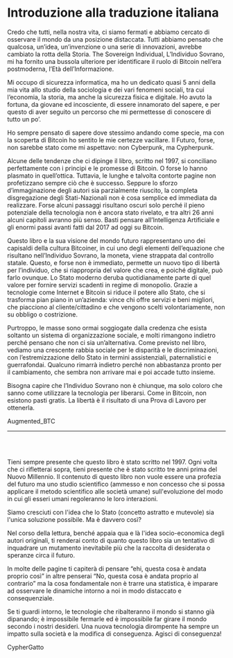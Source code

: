 # Introduzione alla traduzione italiana

Credo che tutti, nella nostra vita, ci siamo fermati e abbiamo cercato di osservare il mondo da una posizione distaccata. Tutti abbiamo pensato che qualcosa, un’idea, un’invenzione o una serie di innovazioni, avrebbe cambiato la rotta della Storia. The Sovereign Individual, L’Individuo Sovrano, mi ha fornito una bussola ulteriore per identificare il ruolo di Bitcoin nell’era postmoderna, l’Età dell’Informazione.

Mi occupo di sicurezza informatica, ma ho un dedicato quasi 5 anni della mia vita allo studio della sociologia e dei vari fenomeni sociali, tra cui l’economia, la storia, ma anche la sicurezza fisica e digitale. Ho avuto la fortuna, da giovane ed incosciente, di essere innamorato del sapere, e per questo di aver seguito un percorso che mi permettesse di conoscere di tutto un po’.

Ho sempre pensato di sapere dove stessimo andando come specie, ma con la scoperta di Bitcoin ho sentito le mie certezze vacillare. Il Futuro, forse, non sarebbe stato come mi aspettavo: non Cyberpunk, ma Cypherpunk.

Alcune delle tendenze che ci dipinge il libro, scritto nel 1997, si conciliano perfettamente con i principi e le promesse di Bitcoin. O forse lo hanno plasmato in quell’ottica. Tuttavia, le lunghe e talvolta contorte pagine non profetizzano sempre ciò che è successo. Seppure lo sforzo d’immaginazione degli autori sia parzialmente riuscito, la completa disgregazione degli Stati-Nazionali non è cosa semplice ed immediata da realizzare. Forse alcuni passaggi risultano oscuri solo perché il pieno potenziale della tecnologia non è ancora stato rivelato, e tra altri 26 anni alcuni capitoli avranno più senso. Basti pensare all’Intelligenza Artificiale e gli enormi passi avanti fatti dal 2017 ad oggi su Bitcoin.

Questo libro e la sua visione del mondo futuro rappresentano uno dei capisaldi della cultura Bitcoiner, in cui uno degli elementi dell’equazione che risultano nell’Individuo Sovrano, la moneta, viene strappata dal controllo statale. Questo, e forse non è immediato, permette un nuovo tipo di libertà per l’individuo, che si riappropria del valore che crea, e poiché digitale, può farlo ovunque. Lo Stato moderno deruba quotidianamente parte di quel valore per fornire servizi scadenti in regime di monopolio. Grazie a tecnologie come Internet e Bitcoin si riduce il potere allo Stato, che si trasforma pian piano in un’azienda: vince chi offre servizi e beni migliori, che piacciono al cliente/cittadino e che vengono scelti volontariamente, non su obbligo o costrizione.

Purtroppo, le masse sono ormai soggiogate dalla credenza che esista soltanto un sistema di organizzazione sociale, e molti rimangono indietro perché pensano che non ci sia un’alternativa. Come previsto nel libro, vediamo una crescente rabbia sociale per le disparità e le discriminazioni, con l’estremizzazione dello Stato in termini assistenziali, paternalistici e guerrafondai. Qualcuno rimarrà indietro perché non abbastanza pronto per il cambiamento, che sembra non arrivare mai e poi accade tutto insieme.

Bisogna capire che l’Individuo Sovrano non è chiunque, ma solo coloro che sanno come utilizzare la tecnologia per liberarsi. Come in Bitcoin, non esistono pasti gratis. La libertà è il risultato di una Prova di Lavoro per ottenerla.

Augmented_BTC

---
<br>
<br>

Tieni sempre presente che questo libro è stato scritto nel 1997. Ogni volta che ci rifletterai sopra, tieni presente che è stato scritto tre anni prima del Nuovo Millennio. Il contenuto di questo libro non vuole essere una profezia del futuro ma uno studio scientifico (ammesso e non concesso che si possa applicare il metodo scientifico alle società umane) sull'evoluzione del modo in cui gli esseri umani regoleranno le loro interazioni.

Siamo cresciuti con l'idea che lo Stato (concetto astratto e mutevole) sia l'unica soluzione possibile. Ma è davvero così?

Nel corso della lettura, benché appaia qua e là l'idea socio-economica degli autori originali, ti renderai conto di quanto questo libro sia un tentativo di inquadrare un mutamento inevitabile più che la raccolta di desiderata o speranze circa il futuro.

In molte delle pagine ti capiterà di pensare “ehi, questa cosa è andata proprio così” in altre penserai “No, questa cosa è andata proprio al contrario” ma la cosa fondamentale non è trarre una statistica, è imparare ad osservare le dinamiche intorno a noi in modo distaccato e consequenziale.

Se ti guardi intorno, le tecnologie che ribalteranno il mondo si stanno già dipanando; è impossibile fermarle ed è impossibile far girare il mondo secondo i nostri desideri. Una nuova tecnologia dirompente ha sempre un impatto sulla società e la modifica di conseguenza. Agisci di conseguenza!

CypherGatto
